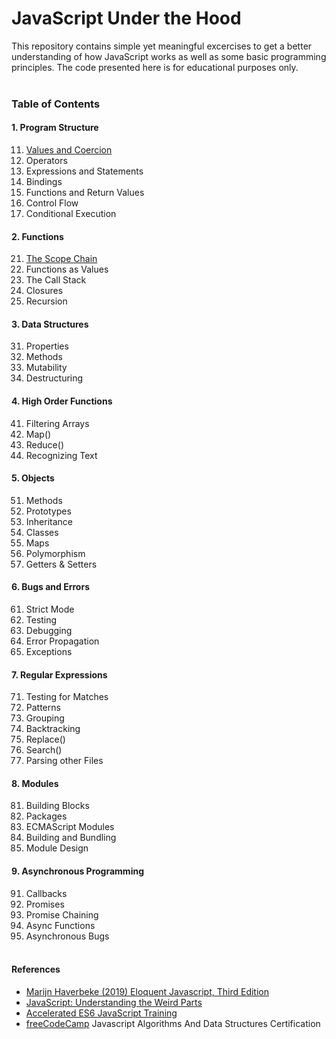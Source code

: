 # JavaScript Under the Hood

This repository contains simple yet meaningful excercises to get a better understanding of how JavaScript works as well as some
basic programming principles. The code presented here is for educational purposes only.
<br><br>

### Table of Contents

#### 1. Program Structure

11. [Values and Coercion](https://github.com/nicolasleivab/JavaScript-Under-the-Hood/blob/master/Default_Values/app.js)
2. Operators
3. Expressions and Statements
4. Bindings
5. Functions and Return Values
6. Control Flow
7. Conditional Execution
   
#### 2. Functions
   21. [The Scope Chain](https://github.com/nicolasleivab/JavaScript-Under-the-Hood/blob/master/Scope_Chain/app.js)
   2. Functions as Values
   3. The Call Stack
   4. Closures
   5. Recursion
#### 3. Data Structures
   31. Properties
   2. Methods
   3. Mutability
   4. Destructuring
#### 4. High Order Functions
   41. Filtering Arrays
   2. Map()
   3. Reduce()
   4. Recognizing Text
#### 5. Objects
   51. Methods
   2. Prototypes
   3. Inheritance
   4. Classes
   5. Maps
   6. Polymorphism
   7. Getters & Setters
#### 6. Bugs and Errors
   61. Strict Mode
   2. Testing
   3. Debugging
   4. Error Propagation
   5. Exceptions
#### 7. Regular Expressions
   71. Testing for Matches
   2. Patterns
   3. Grouping
   4. Backtracking
   5. Replace()
   6. Search()
   7. Parsing other Files
#### 8. Modules
   81. Building Blocks
   2. Packages
   3. ECMAScript Modules
   4. Building and Bundling
   5. Module Design
#### 9. Asynchronous Programming
   91. Callbacks
   2. Promises
   3. Promise Chaining
   4. Async Functions
   5. Asynchronous Bugs
<br><br>

#### References

- [Marijn Haverbeke (2019) Eloquent Javascript, Third Edition](https://eloquentjavascript.net/)
- [JavaScript: Understanding the Weird Parts](https://www.udemy.com/understand-javascript/)
- [Accelerated ES6 JavaScript Training](https://www.udemy.com/es6-bootcamp-next-generation-javascript/)
- [freeCodeCamp](https://www.freecodecamp.org/) Javascript Algorithms And Data Structures Certification

